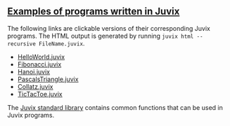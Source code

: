
## [Examples of programs written in Juvix](https://github.com/anoma/juvix/tree/main/examples/milestone)

The following links are clickable versions of their corresponding Juvix
programs. The HTML output is generated by running
`juvix html --recursive FileName.juvix`.

- [HelloWorld.juvix](./../examples/html/HelloWorld/HelloWorld.html)
- [Fibonacci.juvix](./../examples/html/Fibonacci/Fibonacci.html)
- [Hanoi.juvix](./../examples/html/Hanoi/Hanoi.html)
- [PascalsTriangle.juvix](./../examples/html/PascalsTriangle/PascalsTriangle.html)
- [Collatz.juvix](./../examples/html/Collatz/Collatz.html)
- [TicTacToe.juvix](./../examples/html/TicTacToe/CLI/CLI.TicTacToe.html)

The [Juvix standard library](https://anoma.github.io/juvix-stdlib/)
contains common functions that can be used in Juvix programs.
